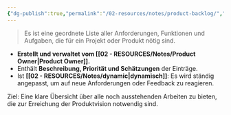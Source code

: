```yaml
---
{"dg-publish":true,"permalink":"/02-resources/notes/product-backlog/","tags":["projektmanagement/vorgehensmodell/agile"],"noteIcon":"","updated":"2025-08-26T16:35:06.781+02:00"}
---
```


>Es ist eine geordnete Liste aller Anforderungen, Funktionen und Aufgaben, die für ein Projekt oder Produkt nötig sind.

- **Erstellt und verwaltet vom [[02 - RESOURCES/Notes/Product Owner\|Product Owner]].**
- Enthält **Beschreibung, Priorität und Schätzungen** der Einträge.
- Ist **[[02 - RESOURCES/Notes/dynamic\|dynamisch]]**: Es wird ständig angepasst, um auf neue Anforderungen oder Feedback zu reagieren.

Ziel: Eine klare Übersicht über alle noch ausstehenden Arbeiten zu bieten, die zur Erreichung der Produktvision notwendig sind.